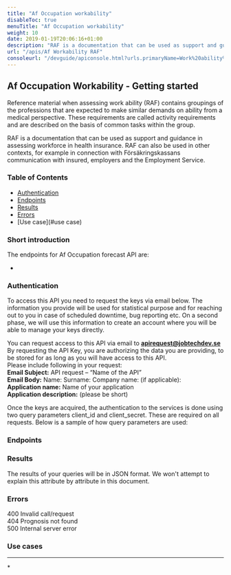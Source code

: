 ```yaml
---
title: "Af Occupation workability"
disableToc: true
menuTitle: "Af Occupation workability"
weight: 10
date: 2019-01-19T20:06:16+01:00
description: "RAF is a documentation that can be used as support and guidance in assessing workforce in health insurance. RAF can also be used in other contexts, for example in connection with Försäkringskassans communication with insured, employers and the Employment Service."
url: "/apis/Af Workability RAF"
consoleurl: "/devguide/apiconsole.html?urls.primaryName=Work%20ability%20"
---
```


## Af Occupation Workability - Getting started

Reference material when assessing work ability (RAF) contains groupings of the professions that are expected to make similar demands on ability from a medical perspective.
These requirements are called activity requirements and are described on the basis of common tasks within the group.

RAF is a documentation that can be used as support and guidance in assessing workforce in health insurance. RAF can also be used in other contexts, 
for example in connection with Försäkringskassans communication with insured, employers and the Employment Service.


### Table of Contents

* [Authentication](#authentication)
* [Endpoints](#endpoints)
* [Results](#results)
* [Errors](#errors)
* [Use case](#use case)




### Short introduction

The endpoints for Af Occupation forecast API are:

* 

### Authentication

To access this API you need to request the keys via email below. The information you provide will be used for statistical purpose and for reaching out to you in case of scheduled downtime, bug reporting etc. 
On a second phase, we will use this information to create an account where you will be able to manage your keys directly.  

You can request access to this API via email to **apirequest@jobtechdev.se**
By requesting the API Key, you are authorizing the data you are providing, to be stored for as long as you will have access to this API.  
Please include following in your request:  
**Email Subject:** API request – “Name of the API”  
**Email Body:** Name: Surname: Company name: (if applicable):  
**Application name:** Name of your application  
**Application description:** (please be short)    

Once the keys are acquired, the authentication to the services is done using two query parameters client_id and client_secret. 
These are required on all requests. Below is a sample of how query parameters are used:




### Endpoints





### Results

The results of your queries will be in JSON format. We won't attempt to explain this attribute by attribute in this document. 


### Errors

400 Invalid call/request  
404 Prognosis not found  
500 Internal server error  


### Use cases
<hr>
* 



